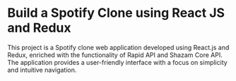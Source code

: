 # Build a Spotify Clone using React JS and Redux

This project is a Spotify clone web application developed using React.js and Redux, enriched with the functionality of Rapid API and Shazam Core API. The application provides a user-friendly interface with a focus on simplicity and intuitive navigation.